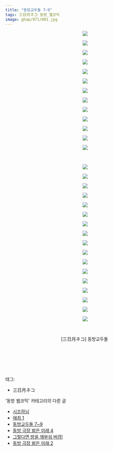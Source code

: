 ```yaml
---
title: "동방교두돌 7~9"
tags: 三日月ネコ 동방_웹코믹
image: ghap/971/001.jpg
---
```

<div class="article">
<p style="text-align: center; clear: none; float: none;"><img src="{{ site.nasurl }}/ghap/971/001.jpg"/></p>
<p style="text-align: center; clear: none; float: none;"><img src="{{ site.nasurl }}/ghap/971/002.jpg"/></p>
<p style="text-align: center; clear: none; float: none;"><img src="{{ site.nasurl }}/ghap/971/003.jpg"/></p>
<p style="text-align: center; clear: none; float: none;"><img src="{{ site.nasurl }}/ghap/971/004.jpg"/></p>
<p style="text-align: center; clear: none; float: none;"><img src="{{ site.nasurl }}/ghap/971/005.jpg"/></p>
<p style="text-align: center; clear: none; float: none;"><img src="{{ site.nasurl }}/ghap/971/006.jpg"/></p>
<p style="text-align: center; clear: none; float: none;"><img src="{{ site.nasurl }}/ghap/971/007.jpg"/></p>
<p style="text-align: center; clear: none; float: none;"><img src="{{ site.nasurl }}/ghap/971/008.jpg"/></p>
<p style="text-align: center; clear: none; float: none;"><img src="{{ site.nasurl }}/ghap/971/009.jpg"/></p>
<p style="text-align: center; clear: none; float: none;"><img src="{{ site.nasurl }}/ghap/971/010.jpg"/></p>
<p style="text-align: center; clear: none; float: none;"><img src="{{ site.nasurl }}/ghap/971/011.jpg"/></p>
<p style="text-align: center; clear: none; float: none;"><img src="{{ site.nasurl }}/ghap/971/012.jpg"/></p>
<p style="text-align: center; clear: none; float: none;"><img src="{{ site.nasurl }}/ghap/971/013.jpg"/></p>
<p style="text-align: center; clear: none; float: none;"><br/></p>
<p style="text-align: center; clear: none; float: none;"><img src="{{ site.nasurl }}/ghap/971/014.jpg"/></p>
<p style="text-align: center; clear: none; float: none;"><img src="{{ site.nasurl }}/ghap/971/015.jpg"/></p>
<p style="text-align: center; clear: none; float: none;"><img src="{{ site.nasurl }}/ghap/971/016.jpg"/></p>
<p style="text-align: center; clear: none; float: none;"><img src="{{ site.nasurl }}/ghap/971/017.jpg"/></p>
<p style="text-align: center; clear: none; float: none;"><img src="{{ site.nasurl }}/ghap/971/018.jpg"/></p>
<p style="text-align: center; clear: none; float: none;"><img src="{{ site.nasurl }}/ghap/971/019.jpg"/></p>
<p style="text-align: center; clear: none; float: none;"><img src="{{ site.nasurl }}/ghap/971/020.jpg"/></p>
<p style="text-align: center; clear: none; float: none;"><img src="{{ site.nasurl }}/ghap/971/021.jpg"/></p>
<p style="text-align: center; clear: none; float: none;"><img src="{{ site.nasurl }}/ghap/971/022.jpg"/></p>
<p style="text-align: center; clear: none; float: none;"><img src="{{ site.nasurl }}/ghap/971/023.jpg"/></p>
<p style="text-align: center; clear: none; float: none;"><img src="{{ site.nasurl }}/ghap/971/024.jpg"/></p>
<p style="text-align: center; clear: none; float: none;"><img src="{{ site.nasurl }}/ghap/971/025.jpg"/></p>
<p style="text-align: center; clear: none; float: none;"><img src="{{ site.nasurl }}/ghap/971/026.jpg"/></p>
<p style="text-align: center; clear: none; float: none;"><img src="{{ site.nasurl }}/ghap/971/027.jpg"/></p>
<p style="text-align: center; clear: none; float: none;"><img src="{{ site.nasurl }}/ghap/971/028.jpg"/></p>
<p style="text-align: center; clear: none; float: none;"><img src="{{ site.nasurl }}/ghap/971/029.jpg"/></p>
<p style="text-align: center; clear: none; float: none;"><img src="{{ site.nasurl }}/ghap/971/030.jpg"/></p>
<p style="text-align: center; clear: none; float: none;"><br/></p>
<p style="text-align: center; clear: none; float: none;">[三日月ネコ] 동방교두돌 </p>
<p style="text-align: center; clear: none; float: none;"><br/></p>
<p style="text-align: center; clear: none; float: none;"><br/></p>
<p><br/></p>
</div><div class="tagTrail">
<p>태그: </p>
<ul>
<li>三日月ネコ</li>
</ul>
</div><div class="another">
<p>'동방 웹코믹' 카테고리의 다른 글</p>
<ul>
<li><a href="/2016-07-22-ghap_1006">시즈하님</a></li>
<li><a href="/2016-07-21-ghap_979">애죄 1</a></li>
<li><a href="/2016-07-21-ghap_971">동방교두돌 7~9</a></li>
<li><a href="/2016-07-20-ghap_964">동방 극장 밝은 미래 4</a></li>
<li><a href="/2016-07-19-ghap_936">그렇다면 밤을 깨부숴 버려!</a></li>
<li><a href="/2016-07-17-ghap_914">동방 극장 밝은 미래 2</a></li>
</ul>
</div><div class="cb_module cb_fluid">
<div class="cb_wrt cb_profile">
</div><!-- commentList close -->
</div>